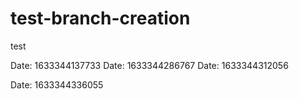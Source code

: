# test-branch-creation

test

Date: 1633344137733
Date: 1633344286767
Date: 1633344312056

Date: 1633344336055

